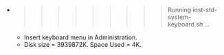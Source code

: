 * >>>>>>>>> Running inst-std-system-keyboard.sh ...
  * Insert keyboard menu in Administration.
  * Disk size = 3939872K. Space Used = 4K.
